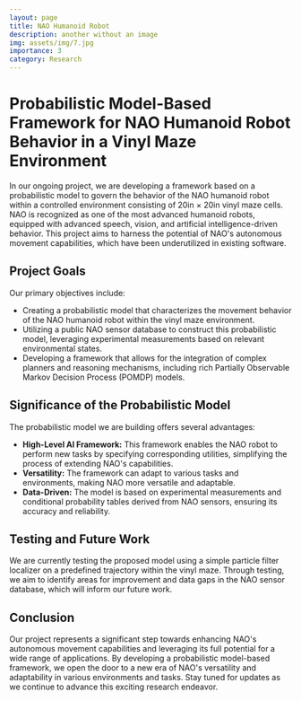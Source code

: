 ```yaml
---
layout: page
title: NAO Humanoid Robot
description: another without an image
img: assets/img/7.jpg
importance: 3
category: Research
---
```


# Probabilistic Model-Based Framework for NAO Humanoid Robot Behavior in a Vinyl Maze Environment

In our ongoing project, we are developing a framework based on a probabilistic model to govern the behavior of the NAO humanoid robot within a controlled environment consisting of 20in × 20in vinyl maze cells. NAO is recognized as one of the most advanced humanoid robots, equipped with advanced speech, vision, and artificial intelligence-driven behavior. This project aims to harness the potential of NAO's autonomous movement capabilities, which have been underutilized in existing software.

## Project Goals

Our primary objectives include:

- Creating a probabilistic model that characterizes the movement behavior of the NAO humanoid robot within the vinyl maze environment.
- Utilizing a public NAO sensor database to construct this probabilistic model, leveraging experimental measurements based on relevant environmental states.
- Developing a framework that allows for the integration of complex planners and reasoning mechanisms, including rich Partially Observable Markov Decision Process (POMDP) models.

## Significance of the Probabilistic Model

The probabilistic model we are building offers several advantages:

- **High-Level AI Framework:** This framework enables the NAO robot to perform new tasks by specifying corresponding utilities, simplifying the process of extending NAO's capabilities.
- **Versatility:** The framework can adapt to various tasks and environments, making NAO more versatile and adaptable.
- **Data-Driven:** The model is based on experimental measurements and conditional probability tables derived from NAO sensors, ensuring its accuracy and reliability.

## Testing and Future Work

We are currently testing the proposed model using a simple particle filter localizer on a predefined trajectory within the vinyl maze. Through testing, we aim to identify areas for improvement and data gaps in the NAO sensor database, which will inform our future work.

## Conclusion

Our project represents a significant step towards enhancing NAO's autonomous movement capabilities and leveraging its full potential for a wide range of applications. By developing a probabilistic model-based framework, we open the door to a new era of NAO's versatility and adaptability in various environments and tasks. Stay tuned for updates as we continue to advance this exciting research endeavor.
